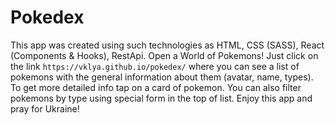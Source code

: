 # Pokedex 

This app was created using such technologies as HTML, CSS (SASS), React (Components & Hooks), RestApi.
Open a World of Pokemons! Just click on the link `https://vklya.github.io/pokedex/` where you can see a list of pokemons with the general information about them (avatar, name, types).
To get more detailed info tap on a card of pokemon. 
You can also filter pokemons by type using special form in the top of list.
Enjoy this app and pray for Ukraine!